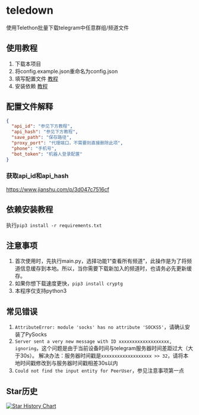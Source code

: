 # teledown
使用Telethon批量下载telegram中任意群组/频道文件

## 使用教程

1. 下载本项目
2. 将config.example.json重命名为config.json
3. 填写配置文件 [教程](#jump1)
4. 安装依赖 [教程](#jump2)
## 配置文件解释<a id="jump1"></a>

```json
{
  "api_id": "参见下方教程",
  "api_hash": "参见下方教程",
  "save_path": "保存路径",
  "proxy_port": "代理端口，不需要则直接删除此项",
  "phone": "手机号",
  "bot_token": "机器人登录配置"
}
```
### 获取api_id和api_hash
https://www.jianshu.com/p/3d047c7516cf

## 依赖安装教程<a id="jump2"></a>

执行`pip3 install -r requirements.txt`

## 注意事项
1. 首次使用时，先执行main.py，选择功能1“查看所有频道”，此操作是为了将频道信息缓存到本地。所以，当你需要下载新加入的频道时，也请务必先更新缓存。
2. 如果你想下载速度更快，`pip3 install cryptg `
3. 本程序仅支持python3

## 常见错误
1. `AttributeError: module 'socks' has no attribute 'SOCKS5'`，请确认安装了PySocks
2. `Server sent a very new message with ID xxxxxxxxxxxxxxxxxxx, ignoring`，这个问题是由于当前设备时间与telegram服务器时间差距过大（大于30s）。
解决办法：服务器时间戳是`xxxxxxxxxxxxxxxxxxx >> 32`，请将本地时间戳修改到与服务器时间戳相差30s以内
3. `Could not find the input entity for PeerUser`，参见注意事项第一点

## Star历史

<a href="https://github.com/holll/teledown/stargazers">
  <picture>
    <source media="(prefers-color-scheme: dark)" srcset="https://api.star-history.com/svg?repos=holll/teledown&type=Date&theme=dark" />
    <source media="(prefers-color-scheme: light)" srcset="https://api.star-history.com/svg?repos=holll/teledown&type=Date" />
    <img alt="Star History Chart" src="https://api.star-history.com/svg?repos=holll/teledown&type=Date" />
  </picture>
</a>

